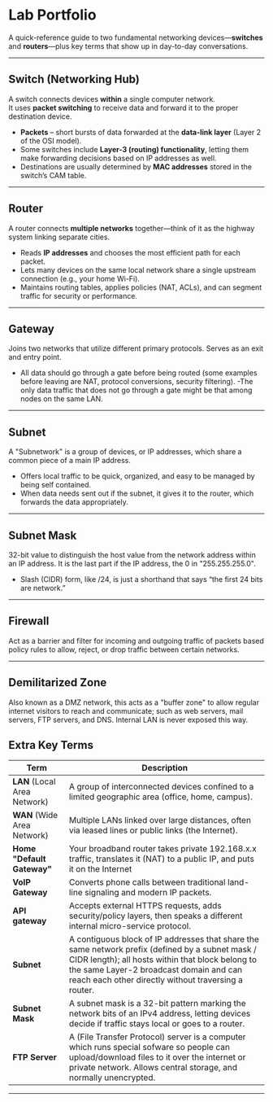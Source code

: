 # Lab Portfolio

A quick-reference guide to two fundamental networking devices—**switches** and **routers**—plus key terms that show up in day-to-day conversations.

---

## Switch (Networking Hub)

A switch connects devices **within** a single computer network.  
It uses **packet switching** to receive data and forward it to the proper destination device.

- **Packets** – short bursts of data forwarded at the **data-link layer** (Layer 2 of the OSI model).  
- Some switches include **Layer-3 (routing) functionality**, letting them make forwarding decisions based on IP addresses as well.  
- Destinations are usually determined by **MAC addresses** stored in the switch’s CAM table.

---

## Router

A router connects **multiple networks** together—think of it as the highway system linking separate cities.

- Reads **IP addresses** and chooses the most efficient path for each packet.
- Lets many devices on the same local network share a single upstream connection (e.g., your home Wi-Fi).  
- Maintains routing tables, applies policies (NAT, ACLs), and can segment traffic for security or performance.

---

## Gateway

Joins two networks that utilize different primary protocols. Serves as an exit and entry point.
- All data should go through a gate before being routed (some examples before leaving are NAT, protocol conversions, security filtering).
-The only data traffic that does not go through a gate might be that among nodes on the same LAN.

---

## Subnet

A "Subnetwork" is a group of devices, or IP addresses, which share a common piece of a main IP address. 
- Offers local traffic to be quick, organized, and easy to be managed by being self contained.
- When data needs sent out if the subnet, it gives it to the router, which forwards the data appropriately.

---

## Subnet Mask

32-bit value to distinguish the host value from the network address within an IP address. It is the last part if the IP address, the 0 in "255.255.255.0".
- Slash (CIDR) form, like /24, is just a shorthand that says “the first 24 bits are network.”

---

## Firewall

Act as a barrier and filter for incoming and outgoing traffic of packets based policy rules to allow, reject, or drop traffic between certain networks.

---

## Demilitarized Zone

Also known as a DMZ network, this acts as a "buffer zone" to allow regular internet visitors to reach and communicate; such as web servers, mail servers, FTP servers, and DNS. Internal LAN is never exposed this way.

## Extra Key Terms

| Term | Description |
|------|-------------|
| **LAN** (Local Area Network) | A group of interconnected devices confined to a limited geographic area (office, home, campus). |
| **WAN** (Wide Area Network) | Multiple LANs linked over large distances, often via leased lines or public links (the Internet). |
| **Home "Default Gateway"** | Your broadband router takes private 192.168.x.x traffic, translates it (NAT) to a public IP, and puts it on the Internet |
| **VoIP Gateway** | Converts phone calls between traditional land-line signaling and modern IP packets. |
| **API gateway** | Accepts external HTTPS requests, adds security/policy layers, then speaks a different internal micro-service protocol. |
| **Subnet** | A contiguous block of IP addresses that share the same network prefix (defined by a subnet mask / CIDR length); all hosts within that block belong to the same Layer-2 broadcast domain and can reach each other directly without traversing a router. |
| **Subnet Mask** | A subnet mask is a 32-bit pattern marking the network bits of an IPv4 address, letting devices decide if traffic stays local or goes to a router. |
| **FTP Server** | A (File Transfer Protocol) server is a computer which runs special sofware so people can upload/download files to it over the internet or private network. Allows central storage, and normally unencrypted. |

---
